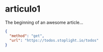# articulo1

The beginning of an awesome article...

```json http
{
  "method": "get",
  "url": "https://todos.stoplight.io/todos"
}
```
